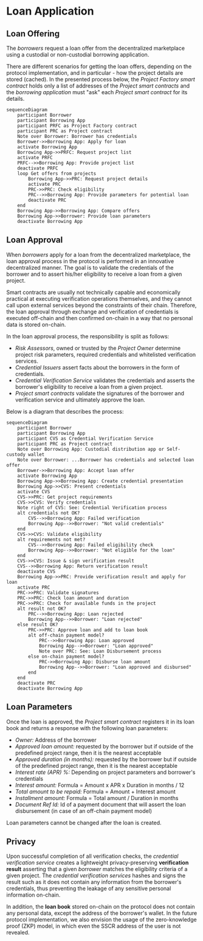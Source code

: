 # Loan Application

<a name="ref-m3"></a>

## Loan Offering

The *borrowers* request a loan offer from the decentralized marketplace using a custodial or non-custodial borrowing application. 

There are different scenarios for getting the loan offers, depending on the protocol implementation, and in particular - how the project details are stored (cached). In the presented process below, the *Project Factory smart contract* holds only a list of addresses of the *Project smart contracts* and the *borrowing application* must "ask" each *Project smart contract* for its details.

```mermaid
sequenceDiagram
    participant Borrower
    participant Borrowing App
    participant PRFC as Project Factory contract
    participant PRC as Project contract
    Note over Borrower: Borrower has credentials
    Borrower->>Borrowing App: Apply for loan
    activate Borrowing App
    Borrowing App->>PRFC: Request project list
    activate PRFC
    PRFC-->>Borrowing App: Provide project list
    deactivate PRFC
    loop Get offers from projects
        Borrowing App->>PRC: Request project details
        activate PRC
        PRC->>PRC: Check eligibility
        PRC-->>Borrowing App: Provide parameters for potential loan
        deactivate PRC
    end
    Borrowing App->>Borrowing App: Compare offers
    Borrowing App->>Borrower: Provide loan parameters
    deactivate Borrowing App
```

## Loan Approval

When *borrowers* apply for a loan from the decentralized marketplace, the loan approval process in the protocol is performed in an innovative decentralized manner. The goal is to validate the credentials of the borrower and to assert his/her eligibility to receive a loan from a given project.

Smart contracts are usually not technically capable and economically practical at executing verification operations themselves, and they cannot call upon external services beyond the constraints of their chain. Therefore, the loan approval through exchange and verification of credentials is executed off-chain and then confirmed on-chain in a way that no personal data is stored on-chain. 

In the loan approval process, the responsibility is split as follows:
- *Risk Assessors*, owned or trusted by the *Project Owner* determine project risk parameters, required credentials and whitelisted verification services.
- *Credential Issuers* assert facts about the borrowers in the form of credentials.
- *Credential Verification Service* validates the credentials and asserts the borrower's eligibility to receive a loan from a given project.
- *Project smart contracts* validate the signatures of the borrower and verification service and ultimately approve the loan.

Below is a diagram that describes the process:

```mermaid
sequenceDiagram
    participant Borrower
    participant Borrowing App
    participant CVS as Credential Verification Service
    participant PRC as Project contract
    Note over Borrowing App: Custodial distribution app or Self-custody wallet
    Note over Borrower: ...Borrower has credentials and selected loan offer
    Borrower->>Borrowing App: Accept loan offer
    activate Borrowing App
    Borrowing App->>Borrowing App: Create credential presentation
    Borrowing App->>CVS: Present credentials
    activate CVS
    CVS->>PRC: Get project requirements
    CVS->>CVS: Verify credentials
    Note right of CVS: See: Credential Verification process
    alt credentials not OK?
        CVS-->>Borrowing App: Failed verification
        Borrowing App-->>Borrower: "Not valid credentials"
    end
    CVS->>CVS: Validate eligibility
    alt requirements not met?
        CVS-->>Borrowing App: Failed eligibility check
        Borrowing App-->>Borrower: "Not eligible for the loan"
    end
    CVS->>CVS: Issue & sign verification result
    CVS-->>Borrowing App: Return verification result
    deactivate CVS
    Borrowing App->>PRC: Provide verification result and apply for loan
    activate PRC
    PRC->>PRC: Validate signatures
    PRC->>PRC: Check loan amount and duration
    PRC->>PRC: Check for available funds in the project
    alt result not OK?
        PRC-->>Borrowing App: Loan rejected
        Borrowing App-->>Borrower: "Loan rejected"
    else result OK?
        PRC->>PRC: Approve loan and add to loan book
        alt off-chain payment model?
            PRC-->>Borrowing App: Loan approved
            Borrowing App-->>Borrower: "Loan approved"
            Note over PRC: See: Loan Disbursement process
        else on-chain payment model?
            PRC->>Borrowing App: Disburse loan amount
            Borrowing App-->>Borrower: "Loan approved and disbursed"
        end
    end
    deactivate PRC
    deactivate Borrowing App
```

## Loan Parameters

Once the loan is approved, the *Project smart contract* registers it in its loan book and returns a response with the following loan parameters:

- *Owner:* Address of the borrower
- *Approved loan amount:* requested by the borrower but if outside of the predefined project range, then it is the nearest acceptable
- *Approved duration (in months):* requested by the borrower but if outside of the predefined project range, then it is the nearest acceptable
- *Interest rate (APR) %:* Depending on project parameters and borrower's credentials
- *Interest amount:* Formula = Amount x APR x Duration in months / 12
- *Total amount to be repaid:* Formula = Amount + Interest amount
- *Installment amount:* Formula = Total amount / Duration in months
- *Document Ref Id:* Id of a payment document that will assert the loan disbursement (in case of an off-chain payment model)

Loan parameters cannot be changed after the loan is created.

## Privacy

Upon successful completion of all verification checks, the *credential verification service* creates a lightweight privacy-preserving **verification result** asserting that a given *borrower* matches the eligibility criteria of a given project. The *credential verification services* hashes and signs the result such as it does not contain any information from the borrower's credentials, thus preventing the leakage of any sensitive personal information on-chain.

In addition, the **loan book** stored on-chain on the protocol does not contain any personal data, except the address of the borrower's wallet. In the future protocol implementation, we also envision the usage of the zero-knowledge proof (ZKP) model, in which even the SSCR address of the user is not revealed.

<div style="page-break-after: always;"></div>
